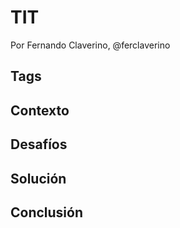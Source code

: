 TIT
===

Por Fernando Claverino, @ferclaverino

Tags
---



Contexto
---


Desafíos
---


Solución
---

Conclusión
---
